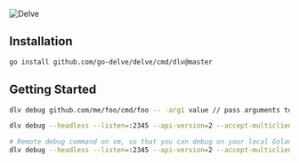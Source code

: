 ![Delve](https://raw.githubusercontent.com/go-delve/delve/master/assets/delve_horizontal.png)

Installation
------------

```bash
go install github.com/go-delve/delve/cmd/dlv@master
```

Getting Started
---------------

```bash
dlv debug github.com/me/foo/cmd/foo -- -arg1 value // pass arguments to the program
```
```bash
dlv debug --headless --listen=:2345 --api-version=2 --accept-multiclient // start a headless debug server
```

```bash
# Remote debug command on vm, so that you can debug on your local Goland IDE with go remote debug configuration.
dlv debug --headless --listen=:2345 --api-version=2 --accept-multiclient ./cmd -- -c ./conf/app_binliu.yaml
```
